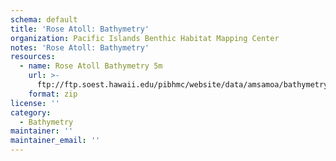 ```yaml
---
schema: default
title: 'Rose Atoll: Bathymetry'
organization: Pacific Islands Benthic Habitat Mapping Center
notes: 'Rose Atoll: Bathymetry'
resources:
  - name: Rose Atoll Bathymetry 5m
    url: >-
      ftp://ftp.soest.hawaii.edu/pibhmc/website/data/amsamoa/bathymetry/Rose_5m.asc.zip
    format: zip
license: ''
category:
  - Bathymetry
maintainer: ''
maintainer_email: ''
---
```

